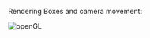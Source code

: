 Rendering Boxes and camera movement: 

![openGL](https://github.com/user-attachments/assets/0d005935-d58e-489d-b835-954f20dec23d)
